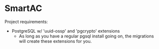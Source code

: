 # SmartAC

Project requirements:

+ PostgreSQL w/ 'uuid-ossp' and 'pgcrypto' extensions
  + As long as you have a regular pgsql install going on, the migrations
  will create these extensions for you.